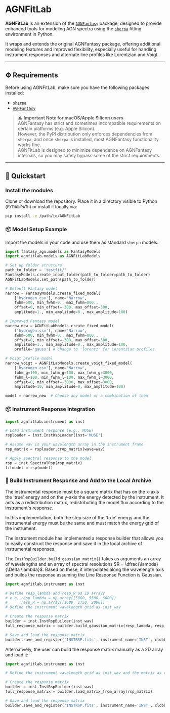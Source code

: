 # AGNFitLab

**AGNFitLab** is an extension of the [`AGNFantasy`](https://fantasy-agn.readthedocs.io/en/latest/) package, designed to provide enhanced tools for modeling AGN spectra using the [`sherpa`](https://sherpa.readthedocs.io/en/4.17.0/install.html) fitting environment in Python.

It wraps and extends the original AGNFantasy package, offering additional modeling features and improved flexibility, especially useful for handling instrument responses and alternate line profiles like Lorentzian and Voigt.

---

## ⚙️ Requirements

Before using AGNFitLab, make sure you have the following packages installed:

- [`sherpa`](https://parameter-sherpa.readthedocs.io/en/latest/gettingstarted/installation.html)
- [`AGNFantasy`](https://fantasy-agn.readthedocs.io/en/latest/install.html)

> ⚠️ **Important Note for macOS/Apple Silicon users**  
> AGNFantasy has strict and sometimes incompatible requirements on certain platforms (e.g. Apple Silicon).  
> However, the PyPI distribution only enforces dependencies from `sherpa`, and once `sherpa` is installed, most AGNFantasy functionality works fine.  
> AGNFitLab is designed to minimize dependence on AGNFantasy internals, so you may safely bypass some of the strict requirements.

---
## 🚀 Quickstart

### Install the modules
Clone or download the repository.
Place it in a directory visible to Python (`PYTHONPATH`) or install it locally via:
```bash
pip install -e /path/to/AGNFitLab
```

### 📦 Model Setup Example
Import the models in your code and use them as standard `sherpa` models:
```python
import fantasy_agn.models as FantasyModels
import agnfitlab.models as AGNFitLabModels

# Set up folder structure
path_to_folder = 'testfit/'
FantasyModels.create_input_folder(path_to_folder=path_to_folder)
AGNFitLabModels.set_path(path_to_folder)

# Default Fantasy model
narrow = FantasyModels.create_fixed_model(
    ['hydrogen.csv'], name='Narrow',
    fwhm=500, min_fwhm=0., max_fwhm=800.,
    offset=0, min_offset=-300, max_offset=300,
    amplitude=1., min_amplitude=0., max_amplitude=100)

# Improved Fantasy model
narrow_new = AGNFitLabModels.create_fixed_model(
    ['hydrogen.csv'], name='Narrow',
    fwhm=500, min_fwhm=0., max_fwhm=800.,
    offset=0, min_offset=-300, max_offset=300,
    amplitude=1., min_amplitude=0., max_amplitude=100,
    profile='gauss') # Change to 'lorentz' for Lorentzian profiles

# Voigt profile model
narrow_voigt = AGNFitLabModels.create_voigt_fixed_model(
    ['hydrogen.csv'], name='Narrow',
    fwhm_g=100, min_fwhm_g=100, max_fwhm_g=3000,
    fwhm_l=100, min_fwhm_l=100, max_fwhm_l=3000,
    offset=0, min_offset=-3000, max_offset=3000,
    amplitude=10, min_amplitude=0, max_amplitude=100)

model = narrow_new  # Choose any model or a combination of them
```

### 📦 Instrument Response Integration

```python
import agnfitlab.instrument as inst

# Load instrument response (e.g., MUSE)
rsploader = inst.InstRspLoader(inst='MUSE')

# Assume wav is your wavelength array in the instrument frame
rsp_matrix = rsploader.crop_matrix(wave=wav)

# Apply spectral response to the model
rsp = inst.SpectralRsp(rsp_matrix)
fitmodel = rsp(model)
```

### 🔧 Build Instrument Response and Add to the Local Archive
The instrumental response must be a square matrix that has on the x-axis the 'true' energy and on the y-axis the energy detected by the instrument. It acts as a redistribution matrix, redistributing the model flux according to the instrument's response.

In this implementation, both the step size of the 'true' energy and the instrumental energy must be the same and must match the energy grid of the instrument.

The instrument module has implemented a response builder that allows you to easily construct the response and save it in the local archive of instrumental responses.

The `InstRspBuilder.build_gaussian_matrix()` takes as arguments an array of wavelengths and an array of spectral resolutions $R = \dfrac{\lambda}{\Delta \lambda}$. Based on these, it interpolates along the wavelength axis and builds the response assuming the Line Response Function is Gaussian.

```python
import agnfitlab.instrument as inst

# Define resp_lambda and resp_R as 1D arrays
# e.g. resp_lambda = np.array([5000, 5500, 6000])
#      resp_R = np.array([1600, 1750, 2000])
# Define the instrument wavelength grid as inst_wav

# Create the response matrix
builder = inst.InstRspBuilder(inst_wav)
full_response_matrix = builder.build_gaussian_matrix(resp_lambda, resp_R)

# Save and load the response matrix
builder.save_and_register('INSTRSP.fits', instrument_name='INST', clobber=True)
```

Alternatively, the user can build the response matrix manually as a 2D array and load it:
```python
import agnfitlab.instrument as inst

# Define the instrument wavelength grid as inst_wav and the matrix as rsp_matrix

# Create the response matrix
builder = inst.InstRspBuilder(inst_wav)
full_response_matrix = builder.load_matrix_from_array(rsp_matrix)

# Save and load the response matrix
builder.save_and_register('INSTRSP.fits', instrument_name='INST', clobber=True)
```

